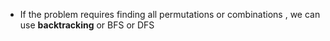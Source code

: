 - If the problem requires finding all permutations or combinations , we can use **backtracking** or BFS or DFS